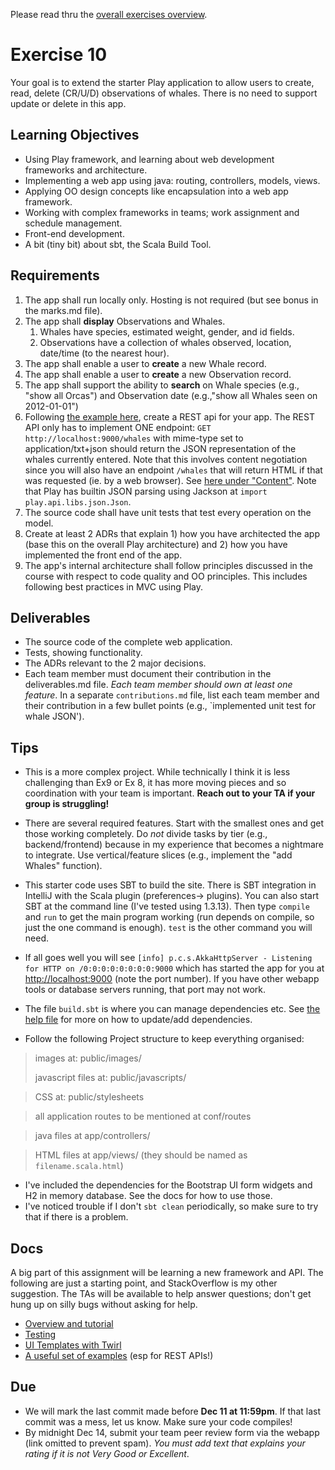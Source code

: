 Please read thru the [overall exercises overview](https://github.com/SENG330/course/blob/master/exercises/Exercises.md).

# Exercise 10
Your goal is to extend the starter Play application to allow users to create, read, delete (CR/U/D) observations of whales. There is no need to support update or delete in this app.

## Learning Objectives
- Using Play framework, and learning about web development frameworks and architecture.
- Implementing a web app using java: routing, controllers, models, views. 
- Applying OO design concepts like encapsulation into a web app framework.
- Working with complex frameworks in teams; work assignment and schedule management.
- Front-end development.
- A bit (tiny bit) about sbt, the Scala Build Tool.

## Requirements
1. The app shall run locally only. Hosting is not required (but see bonus in the marks.md file).
2. The app shall **display** Observations and Whales.
    1. Whales have species, estimated weight, gender, and id fields.
    2. Observations have a collection of whales observed, location, date/time (to the nearest hour).
3. The app shall enable a user to **create** a new Whale record. 
4. The app shall enable a user to **create** a new Observation record. 
5. The app shall support the ability to **search** on Whale species (e.g., "show all Orcas") and Observation date (e.g.,"show all Whales seen on 2012-01-01")
6. Following [the example here](https://www.baeldung.com/rest-api-with-play), create a REST api for your app. The REST API only has to implement ONE endpoint: `GET http://localhost:9000/whales` with mime-type set to application/txt+json should return the JSON representation of the whales currently entered. Note that this involves content negotiation since you will also have an endpoint `/whales` that will return HTML if that was requested (ie. by a web browser). See [here under "Content"](https://www.playframework.com/documentation/2.8.x/JavaContentNegotiation). Note that Play has builtin JSON parsing using Jackson at `import play.api.libs.json.Json`.
7. The source code shall have unit tests that test every operation on the model.
8. Create at least 2 ADRs that explain 1) how you have architected the app (base this on the overall Play architecture) and 2) how you have implemented the front end of the app.
9. The app's internal architecture shall follow principles discussed in the course with respect to code quality and OO principles. This includes following best practices in MVC using Play. 

## Deliverables
* The source code of the complete web application.
* Tests, showing functionality.
* The ADRs relevant to the 2 major decisions.
* Each team member must document their contribution in the deliverables.md file. *Each team member should own at least one feature*. In a separate `contributions.md` file, list each team member and their contribution in a few bullet points (e.g., `implemented unit test for whale JSON'). 
 
## Tips 
* This is a more complex project. While technically I think it is less challenging than Ex9 or Ex 8, it has more moving pieces and so coordination with your team is important. **Reach out to your TA if your group is struggling!**
* There are several required features. Start with the smallest ones and get those working completely. Do *not* divide tasks by tier (e.g., backend/frontend) because in my experience that becomes a nightmare to integrate. Use vertical/feature slices (e.g., implement the "add Whales" function).
* This starter code uses SBT to build the site. There is SBT integration in IntelliJ with the Scala plugin (preferences-> plugins). You can also start SBT at the command line (I've tested using 1.3.13). Then type `compile` and `run` to get the main program working (run depends on compile, so just the one command is enough). `test` is the other command you will need. 
* If all goes well you will see `[info] p.c.s.AkkaHttpServer - Listening for HTTP on /0:0:0:0:0:0:0:0:9000` which has started the app for you at [http://localhost:9000](http://localhost:9000) (note the port number). If you have other webapp tools or database servers running, that port may not work.
* The file `build.sbt` is where you can manage dependencies etc. See [the help file](https://www.playframework.com/documentation/2.8.x/sbtDependencies) for more on how to update/add dependencies.

* Follow the following Project structure to keep everything organised:

> images at: public/images/
>
>javascript files at: public/javascripts/

> CSS at: public/stylesheets

>all application routes to be mentioned at conf/routes

>java files at app/controllers/

>HTML files at app/views/ (they should be named as `filename.scala.html`)
 
* I've included the dependencies for the Bootstrap UI form widgets and H2 in memory database. See the docs for how to use those. 
* I've noticed trouble if I don't `sbt clean` periodically, so make sure to try that if there is a problem.

## Docs
A big part of this assignment will be learning a new framework and API. The following are just a starting point, and StackOverflow is my other suggestion. The TAs will be available to help answer questions; don't get hung up on silly bugs without asking for help.
* [Overview and tutorial](https://www.playframework.com/documentation/2.8.x/PlayApplicationOverview)
* [Testing](https://www.playframework.com/documentation/2.8.x/JavaTest)
* [UI Templates with Twirl](https://www.playframework.com/documentation/2.8.x/JavaTemplates)
* [A useful set of examples](https://github.com/eugenp/tutorials/tree/master/play-framework) (esp for REST APIs!)

## Due
- We will mark the last commit made before **Dec 11 at 11:59pm**. If that last commit was a mess, let us know. Make sure your code compiles!
- By midnight Dec 14, submit your team peer review form via the webapp (link omitted to prevent spam). *You must add text that explains your rating if it is not Very Good or Excellent*.
